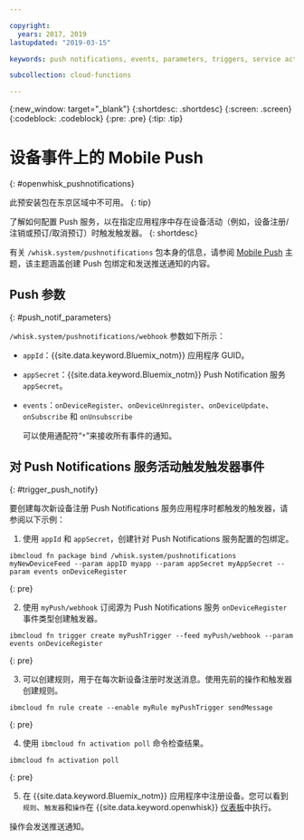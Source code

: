 ```yaml
---

copyright:
  years: 2017, 2019
lastupdated: "2019-03-15"

keywords: push notifications, events, parameters, triggers, service activity

subcollection: cloud-functions

---
```


{:new_window: target="_blank"}
{:shortdesc: .shortdesc}
{:screen: .screen}
{:codeblock: .codeblock}
{:pre: .pre}
{:tip: .tip}

# 设备事件上的 Mobile Push
{: #openwhisk_pushnotifications}

此预安装包在东京区域中不可用。
{: tip}

了解如何配置 Push 服务，以在指定应用程序中存在设备活动（例如，设备注册/注销或预订/取消预订）时触发触发器。
{: shortdesc}

有关 `/whisk.system/pushnotifications` 包本身的信息，请参阅 [Mobile Push](/docs/services/mobilepush?topic=mobile-pushnotification-push_step_1a#push_step_1a) 主题，该主题涵盖创建 Push 包绑定和发送推送通知的内容。

## Push 参数
{: #push_notif_parameters}

`/whisk.system/pushnotifications/webhook` 参数如下所示：
- `appId`：{{site.data.keyword.Bluemix_notm}} 应用程序 GUID。
- `appSecret`：{{site.data.keyword.Bluemix_notm}} Push Notification 服务 `appSecret`。
- `events`：`onDeviceRegister`、`onDeviceUnregister`、`onDeviceUpdate`、`onSubscribe` 和 `onUnsubscribe`

  可以使用通配符“`*`”来接收所有事件的通知。

## 对 Push Notifications 服务活动触发触发器事件
{: #trigger_push_notify}

要创建每次新设备注册 Push Notifications 服务应用程序时都触发的触发器，请参阅以下示例：

1. 使用 `appId` 和 `appSecret`，创建针对 Push Notifications 服务配置的包绑定。
  ```
  ibmcloud fn package bind /whisk.system/pushnotifications myNewDeviceFeed --param appID myapp --param appSecret myAppSecret --param events onDeviceRegister
  ```
  {: pre}

2. 使用 `myPush/webhook` 订阅源为 Push Notifications 服务 `onDeviceRegister` 事件类型创建触发器。
  ```
  ibmcloud fn trigger create myPushTrigger --feed myPush/webhook --param events onDeviceRegister
  ```
  {: pre}

3. 可以创建规则，用于在每次新设备注册时发送消息。使用先前的操作和触发器创建规则。
  ```
  ibmcloud fn rule create --enable myRule myPushTrigger sendMessage
  ```
  {: pre}

4. 使用 `ibmcloud fn activation poll` 命令检查结果。
  ```
  ibmcloud fn activation poll
  ```
  {: pre}

5. 在 {{site.data.keyword.Bluemix_notm}} 应用程序中注册设备。您可以看到`规则`、`触发器`和`操作`在 {{site.data.keyword.openwhisk}} [仪表板](https://cloud.ibm.com/openwhisk/dashboard)中执行。

  操作会发送推送通知。
